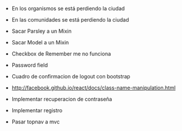 
* En los organismos se está perdiendo la ciudad
* En las comunidades se está perdiendo la ciudad  

* Sacar Parsley a un Mixin
* Sacar Model a un Mixin

* Checkbox de Remember me no funciona
* Password field
* Cuadro de confirmacion de logout con bootstrap
* http://facebook.github.io/react/docs/class-name-manipulation.html

* Implementar recuperacion de contraseña
* Implementar registro

* Pasar topnav a mvc